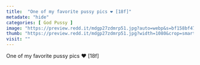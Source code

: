 ```yaml
---
title:  "One of my favorite pussy pics ❤️ [18f]"
metadate: "hide"
categories: [ God Pussy ]
image: "https://preview.redd.it/mdgp27zdmrp51.jpg?auto=webp&s=bf158bf474afb09a3d4471861c7d2ad511265a74"
thumb: "https://preview.redd.it/mdgp27zdmrp51.jpg?width=1080&crop=smart&auto=webp&s=2ace097bdd7b73e1fb81007b29c0eec965acd18f"
visit: ""
---
```

One of my favorite pussy pics ❤️ [18f]
